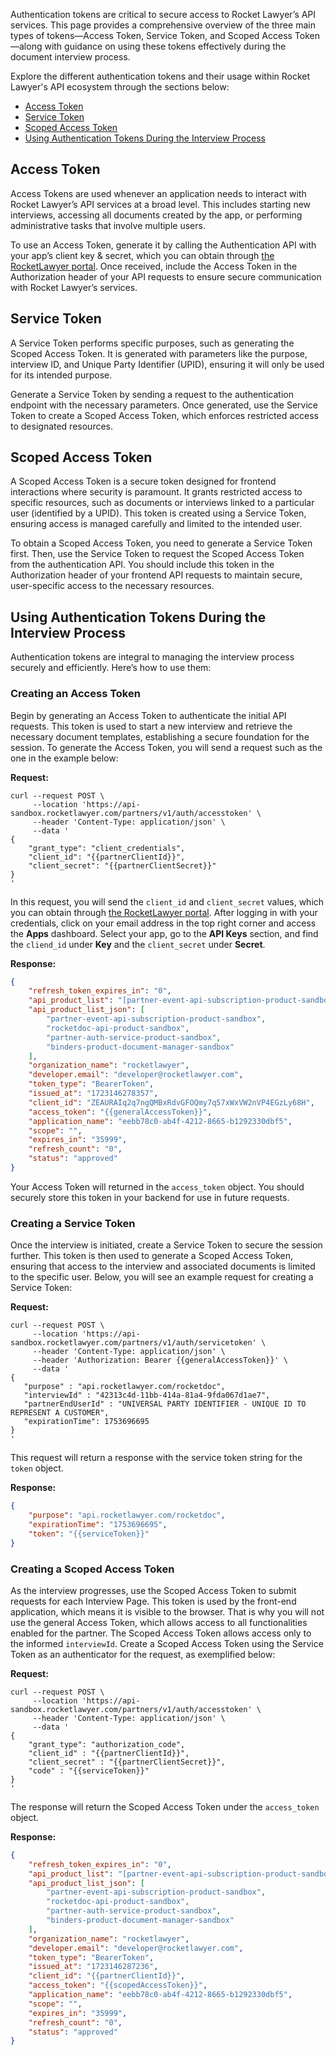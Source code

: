 Authentication tokens are critical to secure access to Rocket Lawyer’s API services. This page provides a comprehensive overview of the three main types of tokens—Access Token, Service Token, and Scoped Access Token—along with guidance on using these tokens effectively during the document interview process.

Explore the different authentication tokens and their usage within Rocket Lawyer's API ecosystem through the sections below:

- [Access Token](#access-token)
- [Service Token](#service-token)
- [Scoped Access Token](#scoped-access-token)
- [Using Authentication Tokens During the Interview Process](#using-authentication-tokens-during-the-interview-process)

## Access Token

Access Tokens are used whenever an application needs to interact with Rocket Lawyer’s API services at a broad level. This includes starting new interviews, accessing all documents created by the app, or performing administrative tasks that involve multiple users.

To use an Access Token, generate it by calling the Authentication API with your app’s client key & secret, which you can obtain through [the RocketLawyer portal](https://developer.rocketlawyer.com/). Once received, include the Access Token in the Authorization header of your API requests to ensure secure communication with Rocket Lawyer’s services.

## Service Token

A Service Token performs specific purposes, such as generating the Scoped Access Token. It is generated with parameters like the purpose, interview ID, and Unique Party Identifier (UPID), ensuring it will only be used for its intended purpose.

Generate a Service Token by sending a request to the authentication endpoint with the necessary parameters. Once generated, use the Service Token to create a Scoped Access Token, which enforces restricted access to designated resources.

## Scoped Access Token

A Scoped Access Token is a secure token designed for frontend interactions where security is paramount. It grants restricted access to specific resources, such as documents or interviews linked to a particular user (identified by a UPID). This token is created using a Service Token, ensuring access is managed carefully and limited to the intended user.

To obtain a Scoped Access Token, you need to generate a Service Token first. Then, use the Service Token to request the Scoped Access Token from the authentication API. You should include this token in the Authorization header of your frontend API requests to maintain secure, user-specific access to the necessary resources.

## Using Authentication Tokens During the Interview Process

Authentication tokens are integral to managing the interview process securely and efficiently. Here’s how to use them:

### Creating an Access Token

Begin by generating an Access Token to authenticate the initial API requests. This token is used to start a new interview and retrieve the necessary document templates, establishing a secure foundation for the session. To generate the Access Token, you will send a request such as the one in the example below:

**Request:**
```curl
curl --request POST \
     --location 'https://api-sandbox.rocketlawyer.com/partners/v1/auth/accesstoken' \
     --header 'Content-Type: application/json' \
     --data '
{
    "grant_type": "client_credentials",
    "client_id": "{{partnerClientId}}",
    "client_secret": "{{partnerClientSecret}}"
}
'
```

In this request, you will send the `client_id` and `client_secret` values, which you can obtain through [the RocketLawyer portal](https://developer.rocketlawyer.com/). After logging in with your credentials, click on your email address in the top right corner and access the **Apps** dashboard. Select your app, go to the **API Keys** section, and find the `cliend_id` under **Key** and the `client_secret` under **Secret**.

**Response:**
```json
{
    "refresh_token_expires_in": "0",
    "api_product_list": "[partner-event-api-subscription-product-sandbox, rocketdoc-api-product-sandbox, partner-auth-service-product-sandbox, binders-product-document-manager-sandbox]",
    "api_product_list_json": [
        "partner-event-api-subscription-product-sandbox",
        "rocketdoc-api-product-sandbox",
        "partner-auth-service-product-sandbox",
        "binders-product-document-manager-sandbox"
    ],
    "organization_name": "rocketlawyer",
    "developer.email": "developer@rocketlawyer.com",
    "token_type": "BearerToken",
    "issued_at": "1723146278357",
    "client_id": "ZEAURAIq2q7ngQMBxRdvGFOQmy7q57xWxVW2nVP4EGzLy68H",
    "access_token": "{{generalAccessToken}}",
    "application_name": "eebb78c0-ab4f-4212-8665-b1292330dbf5",
    "scope": "",
    "expires_in": "35999",
    "refresh_count": "0",
    "status": "approved"
}
```

Your Access Token will returned in the `access_token` object. You should securely store this token in your backend for use in future requests.

### Creating a Service Token

Once the interview is initiated, create a Service Token to secure the session further. This token is then used to generate a Scoped Access Token, ensuring that access to the interview and associated documents is limited to the specific user. Below, you will see an example request for creating a Service Token:

**Request:**

```curl
curl --request POST \
     --location 'https://api-sandbox.rocketlawyer.com/partners/v1/auth/servicetoken' \
     --header 'Content-Type: application/json' \
     --header 'Authorization: Bearer {{generalAccessToken}}' \
     --data '
{
   "purpose" : "api.rocketlawyer.com/rocketdoc",
   "interviewId" : "42313c4d-11bb-414a-81a4-9fda067d1ae7",
   "partnerEndUserId" : "UNIVERSAL PARTY IDENTIFIER - UNIQUE ID TO REPRESENT A CUSTOMER",
   "expirationTime": 1753696695
}
'
```

This request will return a response with the service token string for the `token` object.

**Response:**

```json
{
    "purpose": "api.rocketlawyer.com/rocketdoc",
    "expirationTime": "1753696695",
    "token": "{{serviceToken}}"
}
```

### Creating a Scoped Access Token

As the interview progresses, use the Scoped Access Token to submit requests for each Interview Page. This token is used by the front-end application, which means it is visible to the browser. That is why you will not use the general Access Token, which allows access to all functionalities enabled for the partner. The Scoped Access Token allows access only to the informed `interviewId`. Create a Scoped Access Token using the Service Token as an authenticator for the request, as exemplified below:

**Request:**
```curl
curl --request POST \
     --location 'https://api-sandbox.rocketlawyer.com/partners/v1/auth/accesstoken' \
     --header 'Content-Type: application/json' \
     --data '
{
    "grant_type": "authorization_code",
	"client_id" : "{{partnerClientId}}",
	"client_secret" : "{{partnerClientSecret}}",
	"code" : "{{serviceToken}}"
}
'
```

The response will return the Scoped Access Token under the `access_token` object.

**Response:**
```json
{
    "refresh_token_expires_in": "0",
    "api_product_list": "[partner-event-api-subscription-product-sandbox, rocketdoc-api-product-sandbox, partner-auth-service-product-sandbox, binders-product-document-manager-sandbox]",
    "api_product_list_json": [
        "partner-event-api-subscription-product-sandbox",
        "rocketdoc-api-product-sandbox",
        "partner-auth-service-product-sandbox",
        "binders-product-document-manager-sandbox"
    ],
    "organization_name": "rocketlawyer",
    "developer.email": "developer@rocketlawyer.com",
    "token_type": "BearerToken",
    "issued_at": "1723146287236",
    "client_id": "{{partnerClientId}}",
    "access_token": "{{scopedAccessToken}}",
    "application_name": "eebb78c0-ab4f-4212-8665-b1292330dbf5",
    "scope": "",
    "expires_in": "35999",
    "refresh_count": "0",
    "status": "approved"
}
```
